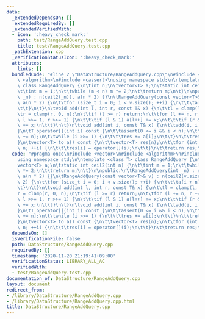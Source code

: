 ```yaml
---
data:
  _extendedDependsOn: []
  _extendedRequiredBy: []
  _extendedVerifiedWith:
  - icon: ':heavy_check_mark:'
    path: test/RangeAddQuery.test.cpp
    title: test/RangeAddQuery.test.cpp
  _pathExtension: cpp
  _verificationStatusIcon: ':heavy_check_mark:'
  attributes:
    links: []
  bundledCode: "#line 2 \"DataStructure/RangeAddQuery.cpp\"\n#include <vector>\n#include\
    \ <algorithm>\n#include <cassert>\nusing namespace std;\n\ntemplate <class T>\
    \ class RangeAddQuery {\n\tint n;\n\tvector<T> a;\n\tstatic int ceil2(int n) {\n\
    \t\tint m = 1;\n\t\twhile (m < n) m *= 2;\n\t\treturn m;\n\t}\n\npublic:\n\tRangeAddQuery(int\
    \ _n) : n(ceil2(_n)), a(n * 2) {}\n\tRangeAddQuery(const vector<T>& v) : n(ceil2(v.size())),\
    \ a(n * 2) {\n\t\tfor (size_t i = 0; i < v.size(); ++i) {\n\t\t\ta[i + n] = v[i];\n\
    \t\t}\n\t}\n\tvoid add(int l, int r, const T& x) {\n\t\tl = clamp(l, 0, n);\n\t\
    \tr = clamp(r, 0, n);\n\t\tif (l >= r) return;\n\t\tfor (l += n, r += n; l < r;\
    \ l >>= 1, r >>= 1) {\n\t\t\tif (l & 1) a[l++] += x;\n\t\t\tif (r & 1) a[--r]\
    \ += x;\n\t\t}\n\t}\n\tvoid add(int i, const T& x) {\n\t\tadd(i, i + 1, x);\n\t\
    }\n\tT operator[](int i) const {\n\t\tassert(0 <= i && i < n);\n\t\tT res = a[i\
    \ += n];\n\t\twhile (i >>= 1) {\n\t\t\tres += a[i];\n\t\t}\n\t\treturn res;\n\t\
    }\n\tvector<T> to_a() const {\n\t\tvector<T> res(n);\n\t\tfor (int i = 0; i <\
    \ n; ++i) {\n\t\t\tres[i] = operator[](i);\n\t\t}\n\t\treturn res;\n\t}\n};\n"
  code: "#pragma once\n#include <vector>\n#include <algorithm>\n#include <cassert>\n\
    using namespace std;\n\ntemplate <class T> class RangeAddQuery {\n\tint n;\n\t\
    vector<T> a;\n\tstatic int ceil2(int n) {\n\t\tint m = 1;\n\t\twhile (m < n) m\
    \ *= 2;\n\t\treturn m;\n\t}\n\npublic:\n\tRangeAddQuery(int _n) : n(ceil2(_n)),\
    \ a(n * 2) {}\n\tRangeAddQuery(const vector<T>& v) : n(ceil2(v.size())), a(n *\
    \ 2) {\n\t\tfor (size_t i = 0; i < v.size(); ++i) {\n\t\t\ta[i + n] = v[i];\n\t\
    \t}\n\t}\n\tvoid add(int l, int r, const T& x) {\n\t\tl = clamp(l, 0, n);\n\t\t\
    r = clamp(r, 0, n);\n\t\tif (l >= r) return;\n\t\tfor (l += n, r += n; l < r;\
    \ l >>= 1, r >>= 1) {\n\t\t\tif (l & 1) a[l++] += x;\n\t\t\tif (r & 1) a[--r]\
    \ += x;\n\t\t}\n\t}\n\tvoid add(int i, const T& x) {\n\t\tadd(i, i + 1, x);\n\t\
    }\n\tT operator[](int i) const {\n\t\tassert(0 <= i && i < n);\n\t\tT res = a[i\
    \ += n];\n\t\twhile (i >>= 1) {\n\t\t\tres += a[i];\n\t\t}\n\t\treturn res;\n\t\
    }\n\tvector<T> to_a() const {\n\t\tvector<T> res(n);\n\t\tfor (int i = 0; i <\
    \ n; ++i) {\n\t\t\tres[i] = operator[](i);\n\t\t}\n\t\treturn res;\n\t}\n};\n"
  dependsOn: []
  isVerificationFile: false
  path: DataStructure/RangeAddQuery.cpp
  requiredBy: []
  timestamp: '2020-11-20 21:19:41+09:00'
  verificationStatus: LIBRARY_ALL_AC
  verifiedWith:
  - test/RangeAddQuery.test.cpp
documentation_of: DataStructure/RangeAddQuery.cpp
layout: document
redirect_from:
- /library/DataStructure/RangeAddQuery.cpp
- /library/DataStructure/RangeAddQuery.cpp.html
title: DataStructure/RangeAddQuery.cpp
---
```

